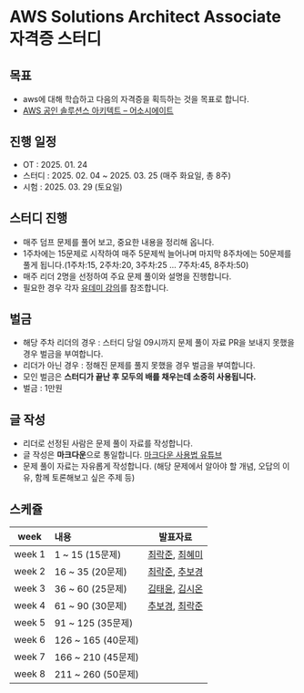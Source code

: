 # AWS Solutions Architect Associate 자격증 스터디

## 목표
- aws에 대해 학습하고 다음의 자격증을 획득하는 것을 목표로 합니다.
- [AWS 공인 솔루션스 아키텍트 – 어소시에이트](https://aws.amazon.com/ko/certification/certified-solutions-architect-associate/)


## 진행 일정
- OT : 2025. 01. 24
- 스터디 : 2025. 02. 04 ~ 2025. 03. 25 (매주 화요일, 총 8주)
- 시험 : 2025. 03. 29 (토요일)

## 스터디 진행
- 매주 덤프 문제를 풀어 보고, 중요한 내용을 정리해 옵니다.
- 1주차에는 15문제로 시작하여 매주 5문제씩 늘어나며 마지막 8주차에는 50문제를 풀게 됩니다.(1주차:15, 2주차:20, 3주차:25 ... 7주차:45, 8주차:50)
- 매주 리더 2명을 선정하여 주요 문제 풀이와 설명을 진행합니다.
- 필요한 경우 각자 [유데미 강의](https://www.udemy.com/course/best-aws-certified-solutions-architect-associate/?couponCode=KRLETSLEARNNOW)를 참조합니다.

## 벌금
- 해당 주차 리더의 경우 : 스터디 당일 09시까지 문제 풀이 자료 PR을 보내지 못했을 경우 벌금을 부여합니다.
- 리더가 아닌 경우 : 정해진 문제를 풀지 못했을 경우 벌금을 부여합니다.
- 모인 벌금은 **스터디가 끝난 후 모두의 배를 채우는데 소중히 사용됩니다.**
- 벌금 : 1만원


## 글 작성
- 리더로 선정된 사람은 문제 풀이 자료를 작성합니다.
- 글 작성은 **마크다운**으로 통일합니다. [마크다운 사용법 유튜브](https://youtu.be/kMEb_BzyUqk?si=SrwWKo3ENA9V8DSn)
- 문제 풀이 자료는 자유롭게 작성합니다. (해당 문제에서 알아야 할 개념, 오답의 이유, 함께 토론해보고 싶은 주제 등)



## 스케쥴
|week| 내용               | 발표자료
:---: |:-----------------| :---:
week 1 | 1 ~ 15 (15문제)    | [최락준](https://github.com/rockjoon/aws-saa-c03-study/blob/main/week1/1~15(rockjoon).md), [최혜미](https://github.com/rockjoon/aws-saa-c03-study/blob/main/week1/1~15(hym).md) 
week 2 | 16 ~ 35 (20문제)   | [최락준](https://github.com/rockjoon/aws-saa-c03-study/blob/main/week2/16~25(rockjoon).md), [추보경](https://github.com/rockjoon/aws-saa-c03-study/blob/main/week2/26~35(bkchoo).md)
week 3 | 36 ~ 60 (25문제)   | [김태윤](https://github.com/rockjoon/aws-saa-c03-study/blob/main/week3/36~50(taeyoon).md), [김시온](https://github.com/rockjoon/aws-saa-c03-study/blob/main/week3/51~60(sion).md)
week 4 | 61 ~ 90 (30문제)   | [추보경](https://github.com/rockjoon/aws-saa-c03-study/blob/main/week4/61~75(bkchoo).md), [최락준](https://github.com/rockjoon/aws-saa-c03-study/blob/main/week4/76~90(rockjoon).md)
week 5 | 91 ~ 125 (35문제)  | []()
week 6 | 126 ~ 165 (40문제) | []()
week 7 | 166 ~ 210 (45문제) | []()
week 8 | 211 ~ 260 (50문제) | []()
